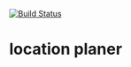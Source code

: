[![Build Status](https://travis-ci.org/janstuemmel/location-plan.svg?branch=master)](https://travis-ci.org/janstuemmel/location-plan)

# location planer
